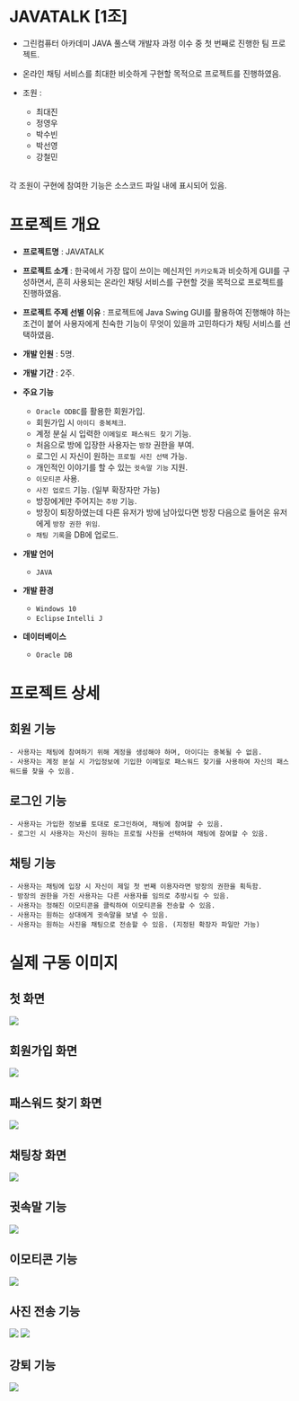 # JAVATALK [1조]
- 그린컴퓨터 아카데미 JAVA 풀스택 개발자 과정 이수 중 첫 번째로 진행한 팀 프로젝트. 
- 온라인 채팅 서비스를 최대한 비슷하게 구현할 목적으로 프로젝트를 진행하였음.

- 조원 :
  - 최대진
  - 정영우
  - 박수빈
  - 박선영
  - 강철민
<br/>
각 조원이 구현에 참여한 기능은 소스코드 파일 내에 표시되어 있음.

# 프로젝트 개요
- **프로젝트명** : JAVATALK
- **프로젝트 소개** : 한국에서 가장 많이 쓰이는 메신저인 `카카오톡`과 비슷하게 GUI를 구성하면서, 흔히 사용되는 온라인 채팅 서비스를 구현할 것을 목적으로 프로젝트를 진행하였음.
- **프로젝트 주제 선별 이유** : 프로젝트에 Java Swing GUI를 활용하여 진행해야 하는 조건이 붙어 사용자에게 친숙한 기능이 무엇이 있을까 고민하다가 채팅 서비스를 선택하였음.
- **개발 인원** : 5명.
- **개발 기간** : 2주.


- **주요 기능**
  - `Oracle ODBC`를 활용한 회원가입.
  - 회원가입 시 `아이디 중복체크`.
  - 계정 분실 시 입력한 `이메일로 패스워드 찾기` 기능.
  - 처음으로 방에 입장한 사용자는 `방장` 권한을 부여.
  - 로그인 시 자신이 원하는 `프로필 사진 선택` 가능.
  - 개인적인 이야기를 할 수 있는 `귓속말 기능` 지원.
  - `이모티콘` 사용.
  - `사진 업로드` 기능. (일부 확장자만 가능)
  - 방장에게만 주어지는 `추방` 기능.
  - 방장이 퇴장하였는데 다른 유저가 방에 남아있다면 방장 다음으로 들어온 유저에게 `방장 권한 위임`.
  - `채팅 기록`을 DB에 업로드.

- **개발 언어** 
  - `JAVA`
  
- **개발 환경**
  -  `Windows 10`
  -  `Eclipse` `Intelli J`

- **데이터베이스**
  - `Oracle DB`


# 프로젝트 상세
  ## 회원 기능
    - 사용자는 채팅에 참여하기 위해 계정을 생성해야 하며, 아이디는 중복될 수 없음.
    - 사용자는 계정 분실 시 가입정보에 기입한 이메일로 패스워드 찾기를 사용하여 자신의 패스워드를 찾을 수 있음.
    
  ## 로그인 기능
    - 사용자는 가입한 정보를 토대로 로그인하여, 채팅에 참여할 수 있음.
    - 로그인 시 사용자는 자신이 원하는 프로필 사진을 선택하여 채팅에 참여할 수 있음.
    
  ## 채팅 기능 
    - 사용자는 채팅에 입장 시 자신이 제일 첫 번째 이용자라면 방장의 권한을 획득함.
    - 방장의 권한을 가진 사용자는 다른 사용자를 임의로 추방시킬 수 있음.
    - 사용자는 정해진 이모티콘을 클릭하여 이모티콘을 전송할 수 있음.
    - 사용자는 원하는 상대에게 귓속말을 보낼 수 있음.
    - 사용자는 원하는 사진을 채팅으로 전송할 수 있음. (지정된 확장자 파일만 가능)
    
    
# 실제 구동 이미지
  ## 첫 화면 
  ![](https://i.imgur.com/0nEsuYp.png)
  
  ## 회원가입 화면
  ![](https://i.imgur.com/qVo7FgZ.png)
  
  ## 패스워드 찾기 화면 
  ![](https://i.imgur.com/MjP9GiA.png)
  
  ## 채팅창 화면
  ![](https://i.imgur.com/r794mNy.png)
  
  ## 귓속말 기능
  ![](https://i.imgur.com/bEa0mOQ.png)
  
  ## 이모티콘 기능
  ![](https://i.imgur.com/23zM8rm.png)
  
  ## 사진 전송 기능
  ![](https://i.imgur.com/fgWA2va.png)
  ![](https://i.imgur.com/CjatpAj.png)
  
  ## 강퇴 기능
  ![](https://i.imgur.com/PSqCtjx.png)
  
  
